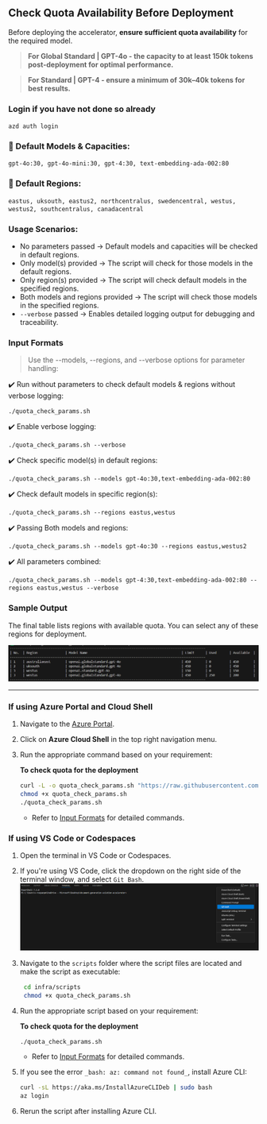 ## Check Quota Availability Before Deployment

Before deploying the accelerator, **ensure sufficient quota availability** for the required model.
> **For Global Standard | GPT-4o - the capacity to at least 150k tokens post-deployment for optimal performance.**

> **For Standard | GPT-4 - ensure a minimum of 30k–40k tokens for best results.**

### Login if you have not done so already
```
azd auth login
```


### 📌 Default Models & Capacities:
```
gpt-4o:30, gpt-4o-mini:30, gpt-4:30, text-embedding-ada-002:80
```
### 📌 Default Regions:
```
eastus, uksouth, eastus2, northcentralus, swedencentral, westus, westus2, southcentralus, canadacentral
```
### Usage Scenarios:
- No parameters passed → Default models and capacities will be checked in default regions.
- Only model(s) provided → The script will check for those models in the default regions.
- Only region(s) provided → The script will check default models in the specified regions.
- Both models and regions provided → The script will check those models in the specified regions.
- `--verbose` passed → Enables detailed logging output for debugging and traceability.
  
### **Input Formats**
> Use the --models, --regions, and --verbose options for parameter handling:

✔️ Run without parameters to check default models & regions without verbose logging:
   ```
  ./quota_check_params.sh
   ```
✔️ Enable verbose logging:
   ```
  ./quota_check_params.sh --verbose
   ```
✔️ Check specific model(s) in default regions:
  ```
  ./quota_check_params.sh --models gpt-4o:30,text-embedding-ada-002:80
  ```
✔️ Check default models in specific region(s):
  ```
./quota_check_params.sh --regions eastus,westus
  ```
✔️ Passing Both models and regions:  
  ```
  ./quota_check_params.sh --models gpt-4o:30 --regions eastus,westus2
  ```
✔️ All parameters combined:
  ```
 ./quota_check_params.sh --models gpt-4:30,text-embedding-ada-002:80 --regions eastus,westus --verbose
  ```

### **Sample Output**
The final table lists regions with available quota. You can select any of these regions for deployment.

![quota-check-ouput](images/quota-check-output.png)

---
### **If using Azure Portal and Cloud Shell**

1. Navigate to the [Azure Portal](https://portal.azure.com).
2. Click on **Azure Cloud Shell** in the top right navigation menu.
3. Run the appropriate command based on your requirement:  

   **To check quota for the deployment**  

    ```sh
    curl -L -o quota_check_params.sh "https://raw.githubusercontent.com/microsoft/Conversation-Knowledge-Mining-Solution-Accelerator/main/infra/scripts/quota_check_params.sh"
    chmod +x quota_check_params.sh
    ./quota_check_params.sh
    ```
    - Refer to [Input Formats](#input-formats) for detailed commands.
      
### **If using VS Code or Codespaces**
1. Open the terminal in VS Code or Codespaces.
2. If you're using VS Code, click the dropdown on the right side of the terminal window, and select `Git Bash`.
   ![git_bash](images/git_bash.png)
3. Navigate to the `scripts` folder where the script files are located and make the script as executable:
   ```sh
    cd infra/scripts
    chmod +x quota_check_params.sh
    ```
4. Run the appropriate script based on your requirement:  

   **To check quota for the deployment**  

    ```sh
    ./quota_check_params.sh
    ```
   - Refer to [Input Formats](#input-formats) for detailed commands.

5. If you see the error `_bash: az: command not found_`, install Azure CLI:  

    ```sh
    curl -sL https://aka.ms/InstallAzureCLIDeb | sudo bash
    az login
    ```
6. Rerun the script after installing Azure CLI.